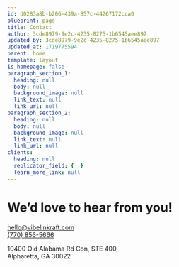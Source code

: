 ```yaml
---
id: d0283a8b-b206-439a-857c-44267172cca0
blueprint: page
title: Contact
author: 3cde8979-9e2c-4235-8275-1b6545aee897
updated_by: 3cde8979-9e2c-4235-8275-1b6545aee897
updated_at: 1719775594
parent: home
template: layout
is_homepage: false
paragraph_section_1:
  heading: null
  body: null
  background_image: null
  link_text: null
  link_url: null
paragraph_section_2:
  heading: null
  body: null
  background_image: null
  link_text: null
  link_url: null
clients:
  heading: null
  replicator_field: {  }
  learn_more_link: null
---
```

<h1 class="text-3xl lg:text-[38px] font-bold mb-6">We’d love to hear from you!</h1>

<a href="mailto:hello@vibelinkraft.com">hello@vibelinkraft.com</a><br>
<a href="tel:+17708565666">(770) 856-5666</a>

<p>10400 Old Alabama Rd Con, STE 400, <br> Alpharetta, GA 30022</p>